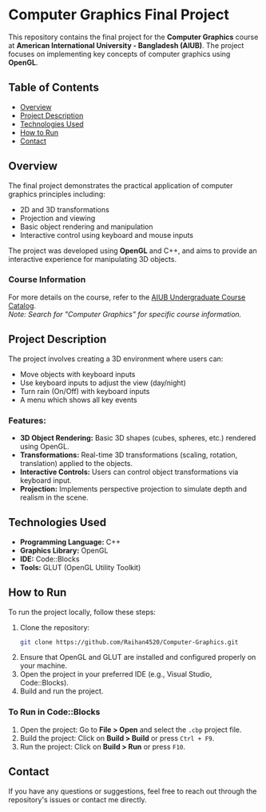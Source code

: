 # Computer Graphics Final Project

This repository contains the final project for the **Computer Graphics** course at **American International University - Bangladesh (AIUB)**. The project focuses on implementing key concepts of computer graphics using **OpenGL**.

## Table of Contents
- [Overview](#overview)
- [Project Description](#project-description)
- [Technologies Used](#technologies-used)
- [How to Run](#how-to-run)
- [Contact](#contact)

## Overview

The final project demonstrates the practical application of computer graphics principles including:

- 2D and 3D transformations
- Projection and viewing
- Basic object rendering and manipulation
- Interactive control using keyboard and mouse inputs

The project was developed using **OpenGL** and C++, and aims to provide an interactive experience for manipulating 3D objects.

### Course Information
For more details on the course, refer to the [AIUB Undergraduate Course Catalog](https://www.aiub.edu/faculties/fst/ug-course-catalog).  
*Note: Search for "Computer Graphics" for specific course information.*

## Project Description

The project involves creating a 3D environment where users can:

- Move objects with keyboard inputs
- Use keyboard inputs to adjust the view (day/night)
- Turn rain (On/Off) with keyboard inputs
- A menu which shows all key events

### Features:
- **3D Object Rendering:** Basic 3D shapes (cubes, spheres, etc.) rendered using OpenGL.
- **Transformations:** Real-time 3D transformations (scaling, rotation, translation) applied to the objects.
- **Interactive Controls:** Users can control object transformations via keyboard input.
- **Projection:** Implements perspective projection to simulate depth and realism in the scene.

## Technologies Used

- **Programming Language:** C++
- **Graphics Library:** OpenGL
- **IDE:** Code::Blocks
- **Tools:** GLUT (OpenGL Utility Toolkit)

## How to Run

To run the project locally, follow these steps:

1. Clone the repository:
   ```bash
   git clone https://github.com/Raihan4520/Computer-Graphics.git
2. Ensure that OpenGL and GLUT are installed and configured properly on your machine.
3. Open the project in your preferred IDE (e.g., Visual Studio, Code::Blocks).
4. Build and run the project.

### To Run in Code::Blocks
1. Open the project: Go to **File > Open** and select the `.cbp` project file.
2. Build the project: Click on **Build > Build** or press `Ctrl + F9`.
3. Run the project: Click on **Build > Run** or press `F10`.

## Contact

If you have any questions or suggestions, feel free to reach out through the repository's issues or contact me directly.
